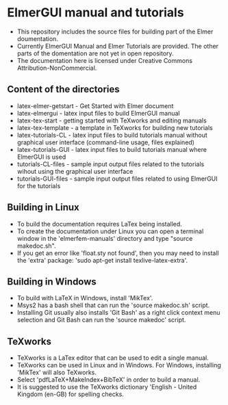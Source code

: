 ElmerGUI manual and tutorials
=============================

* This repository includes the source files for building part of the Elmer doumentation.
* Currently ElmerGUI Manual and Elmer Tutorials are provided.  The other parts of the domentation are not yet in open repository.
* The documentation here is licensed under Creative Commons Attribution-NonCommercial.

Content of the directories
--------------------------

* latex-elmer-getstart - Get Started with Elmer document
* latex-elmergui - latex input files to build ElmerGUI manual
* latex-tex-start - getting started with TeXworks and editing manuals
* latex-tex-template - a template in TeXworks for building new tutorials
* latex-tutorials-CL - latex input files to build tutorials manual without graphical user interface (command-line usage, files explained)
* latex-tutorials-GUI - latex input files to build tutorials manual where ElmerGUI is used
* tutorials-CL-files - sample input output files related to the tutorials wihout using the graphical user interface 
* tutorials-GUI-files - sample input output files related to using ElmerGUI for the tutorials

Building in Linux
-----------------

- To build the documentation requires LaTex being installed.
- To create the documentation under Linux you can open a terminal window in the 'elmerfem-manuals' directory and type "source makedoc.sh".
- If you get an error like 'float.sty not found', then you may need to install the 'extra' package:   'sudo apt-get install texlive-latex-extra'.

Building in Windows
-------------------

- To build with LaTeX in Windows, install 'MikTex'.
- Msys2 has a bash shell that can run the 'source makedoc.sh' script.
- Installing Git usually also installs 'Git Bash' as a right click context menu selection and Git Bash can run the 'source makedoc' script.

TeXworks
--------

- TeXworks is a LaTex editor that can be used to edit a single manual.
- TeXworks can be used in Linux and in Windows.  For Windows, installing 'MikTex' will also TeXworks.
- Select 'pdfLaTeX+MakeIndex+BibTeX' in order to build a manual.
- It is suggested to use the TeXworks dictionary 'English - United Kingdom (en-GB) for spelling checks.
